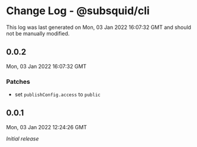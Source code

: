 # Change Log - @subsquid/cli

This log was last generated on Mon, 03 Jan 2022 16:07:32 GMT and should not be manually modified.

## 0.0.2
Mon, 03 Jan 2022 16:07:32 GMT

### Patches

- set `publishConfig.access` to `public`

## 0.0.1
Mon, 03 Jan 2022 12:24:26 GMT

_Initial release_

